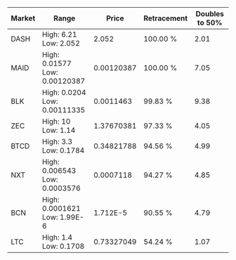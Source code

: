 | Market | Range | Price| Retracement | Doubles to 50% |
| --- | --- | --- | --- | --- |
| DASH | High: 6.21<br />Low: 2.052 | 2.052 | 100.00 % | 2.01 |
| MAID | High: 0.01577<br />Low: 0.00120387 | 0.00120387 | 100.00 % | 7.05 |
| BLK | High: 0.0204<br />Low: 0.00111335 | 0.0011463 | 99.83 % | 9.38 |
| ZEC | High: 10<br />Low: 1.14 | 1.37670381 | 97.33 % | 4.05 |
| BTCD | High: 3.3<br />Low: 0.1784 | 0.34821788 | 94.56 % | 4.99 |
| NXT | High: 0.006543<br />Low: 0.0003576 | 0.0007118 | 94.27 % | 4.85 |
| BCN | High: 0.0001621<br />Low: 1.99E-6 | 1.712E-5 | 90.55 % | 4.79 |
| LTC | High: 1.4<br />Low: 0.1708 | 0.73327049 | 54.24 % | 1.07 |

